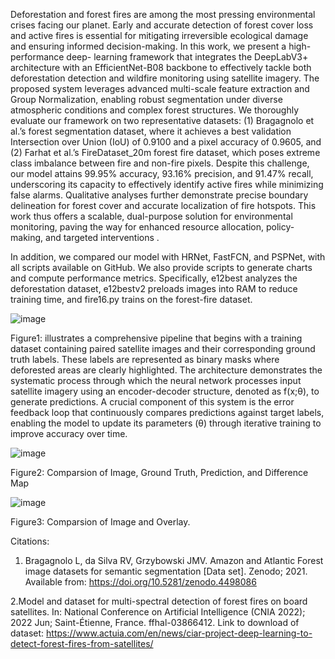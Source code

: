 Deforestation and forest fires are among the most pressing environmental crises facing our planet. Early and accurate detection of forest cover loss and active fires is essential for mitigating irreversible ecological damage and ensuring informed decision-making. In this work, we present a high-performance deep- learning framework that integrates the DeepLabV3+ architecture with an EfficientNet-B08 backbone to effectively tackle both deforestation detection and wildfire monitoring using satellite imagery. The proposed system leverages advanced multi-scale feature extraction and Group Normalization, enabling robust segmentation under diverse atmospheric conditions and complex forest structures. We thoroughly evaluate our framework on two representative datasets: (1) Bragagnolo et al.’s forest segmentation dataset, where it achieves a best validation Intersection over Union (IoU) of 0.9100 and a pixel accuracy of 0.9605, and (2) Farhat et al.’s FireDataset_20m forest fire dataset, which poses extreme class imbalance between fire and non-fire pixels. Despite this challenge, our model attains 99.95% accuracy, 93.16% precision, and 91.47% recall, underscoring its capacity to effectively identify active fires while minimizing false alarms. Qualitative analyses further demonstrate precise boundary delineation for forest cover and accurate localization of fire hotspots. This work thus offers a scalable, dual-purpose solution for environmental monitoring, paving the way for enhanced resource allocation, policy-making, and targeted interventions . 


In addition, we compared our model with HRNet, FastFCN, and PSPNet, with all scripts available on GitHub. We also provide scripts to generate charts and compute performance metrics. Specifically, e12best analyzes the deforestation dataset, e12bestv2 preloads images into RAM to reduce training time, and fire16.py trains on the forest-fire dataset.

![image](https://github.com/user-attachments/assets/312999d1-7dee-46e8-8b51-6043e400dab8)

 Figure1: illustrates a comprehensive pipeline that begins with a training dataset containing paired satellite images and their corresponding ground truth labels. These labels are represented as binary masks where deforested areas are clearly highlighted. The architecture demonstrates the systematic process through which the neural network processes input satellite imagery using an encoder-decoder structure, denoted as f(x;θ), to generate predictions. A crucial component of this system is the error feedback loop that continuously compares predictions against target labels, enabling the model to update its parameters (θ) through iterative training to improve accuracy over time.





 


![image](https://github.com/user-attachments/assets/a0bf72bf-c740-41d3-8efa-036de36a13ee)

Figure2: Comparsion of Image, Ground Truth, Prediction, and Difference Map

![image](https://github.com/user-attachments/assets/41098dd6-c755-485c-851d-272de0a3cc04)

Figure3: Comparsion of Image and Overlay.


Citations:
1. Bragagnolo L, da Silva RV, Grzybowski JMV. Amazon and Atlantic Forest image datasets for semantic segmentation [Data set]. Zenodo; 2021. Available from: https://doi.org/10.5281/zenodo.4498086

2.Model and dataset for multi-spectral detection of forest fires on board satellites. In: National Conference on Artificial Intelligence (CNIA 2022); 2022 Jun; Saint-Étienne, France. ffhal-03866412.
Link to download of dataset: https://www.actuia.com/en/news/ciar-project-deep-learning-to-detect-forest-fires-from-satellites/


